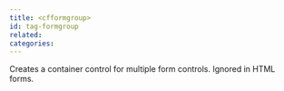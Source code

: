 ```yaml
---
title: <cfformgroup>
id: tag-formgroup
related:
categories:
---
```


Creates a container control for multiple form controls.
		Ignored in HTML forms.